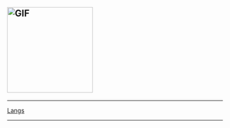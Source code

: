 ## [<img src="https://i.imgur.com/y3k4PK8.gif" alt="GIF" height="200">](https://rpbiohazard.glitch.me/)
***
[Langs](https://github-readme-stats.vercel.app/api/top-langs/?username=IOxeOfficial&title_color=FFA759&icon_color=FFD580&bg_color=1F2430&text_color=FFCC66&layout=compact)

***
<!--
![](https://img.shields.io/endpoint?label=currently&url=https://dev.discordprofiles.me/api/badge/status/236731793892573185?simple=true) ![](https://img.shields.io/endpoint?url=https://dev.discordprofiles.me/api/badge/playing/236731793892573185?vscode=false) ![](https://img.shields.io/endpoint?url=https://dev.discordprofiles.me/api/badge/vscode/236731793892573185) ![](https://img.shields.io/endpoint?url=https://dev.discordprofiles.me/api/badge/spotify/236731793892573185)
-->
